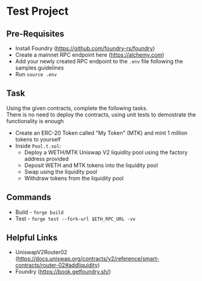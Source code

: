 # Test Project
## Pre-Requisites

- Install Foundry (https://github.com/foundry-rs/foundry)
- Create a mainnet RPC endpoint here (https://alchemy.com)
- Add your newly created RPC endpoint to the `.env` file following the samples guidelines
- Run `source .env`
## Task

Using the given contracts, complete the following tasks.  
There is no need to deploy the contracts, using unit tests to demostrate the functionality is enough

- Create an ERC-20 Token called "My Token" (MTK) and mint 1 million tokens to yourself
- Inside `Pool.t.sol`:
  - Deploy a WETH/MTK Uniswap V2 liquidity pool using the factory address provided
  - Deposit WETH and MTK tokens into the liquidity pool
  - Swap using the liquidity pool
  - Withdraw tokens from the liquidity pool

## Commands

- Build - `forge build`
- Test - `forge test --fork-url $ETH_RPC_URL -vv` 

## Helpful Links

- UniswapV2Router02 (https://docs.uniswap.org/contracts/v2/reference/smart-contracts/router-02#addliquidity)
- Foundry (https://book.getfoundry.sh/)
